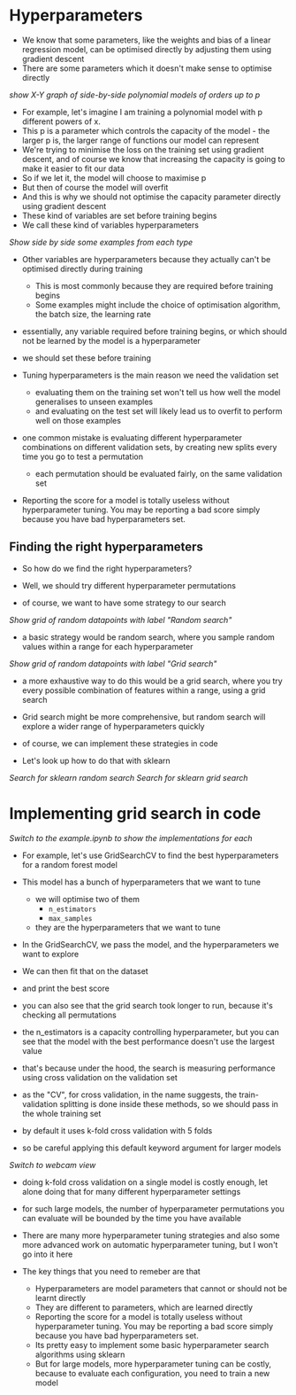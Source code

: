 # Hyperparameters

- We know that some parameters, like the weights and bias of a linear regression model, can be optimised directly by adjusting them using gradient descent
- There are some parameters which it doesn't make sense to optimise directly


_show X-Y graph of side-by-side polynomial models of orders up to p_

- For example, let's imagine I am training a polynomial model with p different powers of x. 
- This p is a parameter which controls the capacity of the model - the larger p is, the larger range of functions our model can represent
- We're trying to minimise the loss on the training set using gradient descent, and of course we know that increasing the capacity is going to make it easier to fit our data 
- So if we let it, the model will choose to maximise p
- But then of course the model will overfit
- And this is why we should not optimise the capacity parameter directly using gradient descent
- These kind of variables are set before training begins
- We call these kind of variables hyperparameters

_Show side by side some examples from each type_

- Other variables are hyperparameters because they actually can't be optimised directly during training
    - This is most commonly because they are required before training begins
    - Some examples might include the choice of optimisation algorithm, the batch size, the learning rate

- essentially, any variable required before training begins, or which should not be learned by the model is a hyperparameter
- we should set these before training

- Tuning hyperparameters is the main reason we need the validation set
    - evaluating them on the training set won't tell us how well the model generalises to unseen examples
    - and evaluating on the test set will likely lead us to overfit to perform well on those examples
- one common mistake is evaluating different hyperparameter combinations on different validation sets, by creating new splits every time you go to test a permutation
    - each permutation should be evaluated fairly, on the same validation set

- Reporting the score for a model is totally useless without hyperparameter tuning. You may be reporting a bad score simply because you have bad hyperparameters set.

## Finding the right hyperparameters

- So how do we find the right hyperparameters? 
- Well, we should try different hyperparameter permutations

- of course, we want to have some strategy to our search

_Show grid of random datapoints with label "Random search"_

- a basic strategy would be random search, where you sample random values within a range for each hyperparameter

_Show grid of random datapoints with label "Grid search"_

- a more exhaustive way to do this would be a grid search, where you try every possible combination of features within a range, using a grid search

- Grid search might be more comprehensive, but random search will explore a wider range of hyperparameters quickly

- of course, we can implement these strategies in code
- Let's look up how to do that with sklearn

_Search for sklearn random search_
_Search for sklearn grid search_

# Implementing grid search in code

_Switch to the example.ipynb to show the implementations for each_

- For example, let's use GridSearchCV to find the best hyperparameters for a random forest model
- This model has a bunch of hyperparameters that we want to tune
    - we will optimise two of them
        - `n_estimators`
        - `max_samples`
    - they are the hyperparameters that we want to tune
- In the GridSearchCV, we pass the model, and the hyperparameters we want to explore
- We can then fit that on the dataset
- and print the best score
- you can also see that the grid search took longer to run, because it's checking all permutations

- the n_estimators is a capacity controlling hyperparameter, but you can see that the model with the best performance doesn't use the largest value
- that's because under the hood, the search is measuring performance using cross validation on the validation set

- as the "CV", for cross validation, in the name suggests, the train-validation splitting is done inside these methods, so we should pass in the whole training set
- by default it uses k-fold cross validation with 5 folds
- so be careful applying this default keyword argument for larger models

_Switch to webcam view_

- doing k-fold cross validation on a single model is costly enough, let alone doing that for many different hyperparameter settings

- for such large models, the number of hyperparameter permutations you can evaluate will be bounded by the time you have available

- There are many more hyperparameter tuning strategies and also some more advanced work on automatic hyperparameter tuning, but I won't go into it here

- The key things that you need to remeber are that
    - Hyperparameters are model parameters that cannot or should not be learnt directly
    - They are different to parameters, which are learned directly
    - Reporting the score for a model is totally useless without hyperparameter tuning. You may be reporting a bad score simply because you have bad hyperparameters set.
    - Its pretty easy to implement some basic hyperparameter search algorithms using sklearn
    - But for large models, more hyperparameter tuning can be costly, because to evaluate each configuration, you need to train a new model